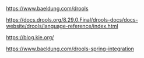 
https://www.baeldung.com/drools

https://docs.drools.org/8.29.0.Final/drools-docs/docs-website/drools/language-reference/index.html

https://blog.kie.org/

https://www.baeldung.com/drools-spring-integration
